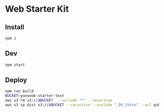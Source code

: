 # Web Starter Kit

## Install

```bash
npm i
```

## Dev

```bash
npm start
```

## Deploy

```bash
npm run build
BUCKET=yunseok-starter-test
aws s3 rm s3://$BUCKET  --include "*" --recursive
aws s3 cp dist s3://$BUCKET --recursive --exclude ".DS_Store" --acl public-read --content-encoding=gzip
```
